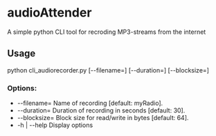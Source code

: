 # audioAttender

A simple python CLI tool for recroding MP3-streams from the internet 

##  Usage
python cli_audiorecorder.py <url-to-record> [--filename=<name>] [--duration=<time>] [--blocksize=<size>]

### Options:
-  --filename=<name>     Name of recording [default: myRadio].
-  --duration=<time>     Duration of recording in seconds [default: 30].
-  --blocksize=<size>    Block size for read/write in bytes [default: 64].
-  -h | --help           Display options 
